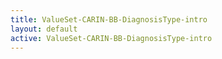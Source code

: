 ```yaml
---
title: ValueSet-CARIN-BB-DiagnosisType-intro
layout: default
active: ValueSet-CARIN-BB-DiagnosisType-intro
---
```


